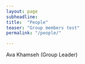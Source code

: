```yaml
---
layout: page
subheadline:
title:  "People"
teaser: "Group members test"
permalink: "/people/"

---
```

Ava Khamseh (Group Leader)

